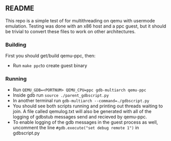 ## README

This repo is a simple test of for multithreading on qemu with usermode emulation.
Testing was done with an x86 host and a ppc guest, but it should be trivial to
convert these files to work on other architectures.

### Building
First you should get/build qemu-ppc, then:
- Run `make ppc`to create guest binary

### Running
- Run `QEMU_GDB=<PORTNUM> QEMU_CPU=ppc gdb-multiarch qemu-ppc`
- Inside gdb run `source ./parent_gdbscript.py`
- In another terminal run `gdb-multiarch --command=./gdbscript.py`
- You should see both scripts running and printing out threads waiting to join.
  A file called qemulog.txt will also be generated with all of the logging of
  gdbstub messages send and recieved by qemu-ppc.
- To enable logging of the gdb messages in the guest process as well, uncomment
  the line `#gdb.execute("set debug remote 1")` in gdbscript.py 
